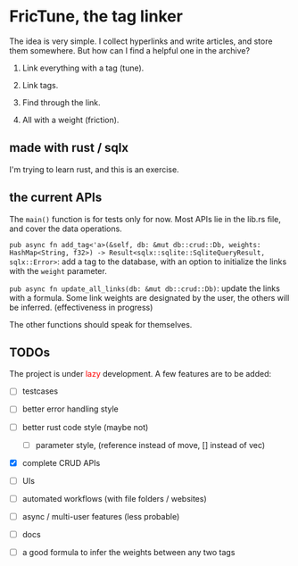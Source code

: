 # FricTune, the tag linker

The idea is very simple. I collect hyperlinks and write articles, and store them somewhere. But how can I find a helpful one in the archive?

1. Link everything with a tag (tune).

2. Link tags.

3. Find through the link.

4. All with a weight (friction).

## made with rust / sqlx

I'm trying to learn rust, and this is an exercise.

## the current APIs

The `main()` function is for tests only for now. Most APIs lie in the lib.rs file, and cover the data operations.

`pub async fn add_tag<'a>(&self, db: &mut db::crud::Db, weights: HashMap<String, f32>) -> Result<sqlx::sqlite::SqliteQueryResult, sqlx::Error>`: add a tag to the database, with an option to initialize the links with the `weight` parameter.

`pub async fn update_all_links(db: &mut db::crud::Db)`: update the links with a formula. Some link weights are designated by the user, the others will be inferred. (effectiveness in progress)

The other functions should speak for themselves.

## TODOs

The project is under <font color="red">lazy</font> development. A few features are to be added:

- [ ] testcases

- [ ] better error handling style

- [ ] better rust code style (maybe not)
    - [ ] parameter style, (reference instead of move, [] instead of vec)

- [x] complete CRUD APIs

- [ ] UIs

- [ ] automated workflows (with file folders / websites)

- [ ] async / multi-user features (less probable)

- [ ] docs

- [ ] a good formula to infer the weights between any two tags
